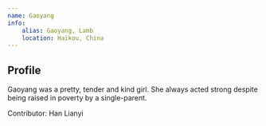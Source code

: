 ```yaml
---
name: Gaoyang
info:
    alias: Gaoyang, Lamb
    location: Haikou, China
---
```


## Profile

Gaoyang was a pretty, tender and kind girl. She always acted strong despite being raised in poverty by a single-parent.

Contributor: Han Lianyi
